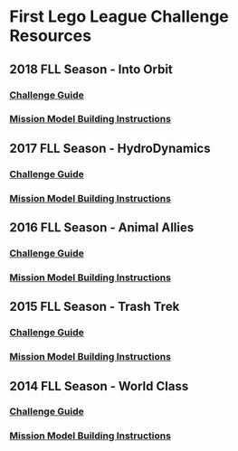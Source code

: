 # First Lego League Challenge Resources

## 2018 FLL Season - Into Orbit
### [Challenge Guide](2018-guide.pdf)
### [Mission Model Building Instructions](https://firstinspiresst01.blob.core.windows.net/fll/2019/mission-models/BuildInstructions-Nonverbal.zip)

## 2017 FLL Season - HydroDynamics
### [Challenge Guide](2017-guide.pdf)
### [Mission Model Building Instructions](https://firstinspiresst01.blob.core.windows.net/fll-2017-build/NonVerbal.zip)<br>

## 2016 FLL Season - Animal Allies
### [Challenge Guide](2016-guide.pdf)
### [Mission Model Building Instructions](http://www.firstlegoleague.org/sites/default/files/animal-allies/mission-models/non-verbal/PDF%20Non%20Verbal%20%2813%20files%29.zip)

## 2015 FLL Season - Trash Trek
### [Challenge Guide](2015-guide.pdf)
### [Mission Model Building Instructions](http://www.firstlegoleague.org/sites/default/files/trash-trek/trash-trek-mission-model-build.zip)

## 2014 FLL Season - World Class
### [Challenge Guide](2015-guide.pdf)
### [Mission Model Building Instructions](http://www.firstlegoleague.org/sites/default/files/fll-world-class/fll-world-class-mission-models.zip)

